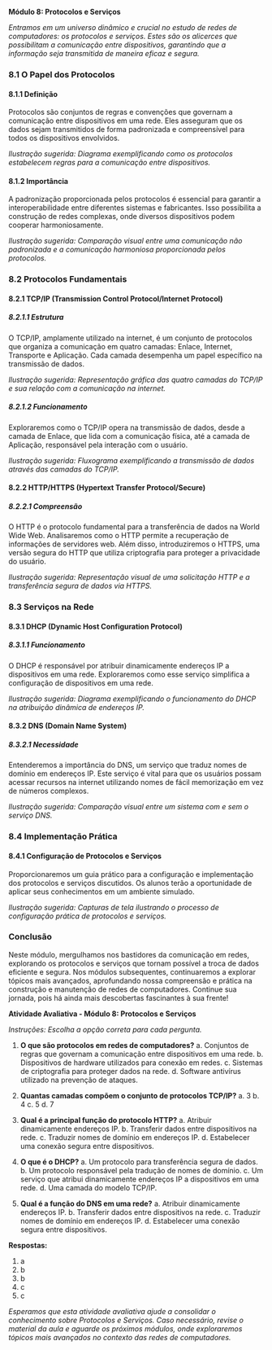 **Módulo 8: Protocolos e Serviços**

*Entramos em um universo dinâmico e crucial no estudo de redes de computadores: os protocolos e serviços. Estes são os alicerces que possibilitam a comunicação entre dispositivos, garantindo que a informação seja transmitida de maneira eficaz e segura.*

### 8.1 O Papel dos Protocolos

#### 8.1.1 Definição
Protocolos são conjuntos de regras e convenções que governam a comunicação entre dispositivos em uma rede. Eles asseguram que os dados sejam transmitidos de forma padronizada e compreensível para todos os dispositivos envolvidos.

*Ilustração sugerida: Diagrama exemplificando como os protocolos estabelecem regras para a comunicação entre dispositivos.*

#### 8.1.2 Importância
A padronização proporcionada pelos protocolos é essencial para garantir a interoperabilidade entre diferentes sistemas e fabricantes. Isso possibilita a construção de redes complexas, onde diversos dispositivos podem cooperar harmoniosamente.

*Ilustração sugerida: Comparação visual entre uma comunicação não padronizada e a comunicação harmoniosa proporcionada pelos protocolos.*

### 8.2 Protocolos Fundamentais

#### 8.2.1 TCP/IP (Transmission Control Protocol/Internet Protocol)

##### 8.2.1.1 Estrutura
O TCP/IP, amplamente utilizado na internet, é um conjunto de protocolos que organiza a comunicação em quatro camadas: Enlace, Internet, Transporte e Aplicação. Cada camada desempenha um papel específico na transmissão de dados.

*Ilustração sugerida: Representação gráfica das quatro camadas do TCP/IP e sua relação com a comunicação na internet.*

##### 8.2.1.2 Funcionamento
Exploraremos como o TCP/IP opera na transmissão de dados, desde a camada de Enlace, que lida com a comunicação física, até a camada de Aplicação, responsável pela interação com o usuário.

*Ilustração sugerida: Fluxograma exemplificando a transmissão de dados através das camadas do TCP/IP.*

#### 8.2.2 HTTP/HTTPS (Hypertext Transfer Protocol/Secure)

##### 8.2.2.1 Compreensão
O HTTP é o protocolo fundamental para a transferência de dados na World Wide Web. Analisaremos como o HTTP permite a recuperação de informações de servidores web. Além disso, introduziremos o HTTPS, uma versão segura do HTTP que utiliza criptografia para proteger a privacidade do usuário.

*Ilustração sugerida: Representação visual de uma solicitação HTTP e a transferência segura de dados via HTTPS.*

### 8.3 Serviços na Rede

#### 8.3.1 DHCP (Dynamic Host Configuration Protocol)

##### 8.3.1.1 Funcionamento
O DHCP é responsável por atribuir dinamicamente endereços IP a dispositivos em uma rede. Exploraremos como esse serviço simplifica a configuração de dispositivos em uma rede.

*Ilustração sugerida: Diagrama exemplificando o funcionamento do DHCP na atribuição dinâmica de endereços IP.*

#### 8.3.2 DNS (Domain Name System)

##### 8.3.2.1 Necessidade
Entenderemos a importância do DNS, um serviço que traduz nomes de domínio em endereços IP. Este serviço é vital para que os usuários possam acessar recursos na internet utilizando nomes de fácil memorização em vez de números complexos.

*Ilustração sugerida: Comparação visual entre um sistema com e sem o serviço DNS.*

### 8.4 Implementação Prática

#### 8.4.1 Configuração de Protocolos e Serviços
Proporcionaremos um guia prático para a configuração e implementação dos protocolos e serviços discutidos. Os alunos terão a oportunidade de aplicar seus conhecimentos em um ambiente simulado.

*Ilustração sugerida: Capturas de tela ilustrando o processo de configuração prática de protocolos e serviços.*

### Conclusão

Neste módulo, mergulhamos nos bastidores da comunicação em redes, explorando os protocolos e serviços que tornam possível a troca de dados eficiente e segura. Nos módulos subsequentes, continuaremos a explorar tópicos mais avançados, aprofundando nossa compreensão e prática na construção e manutenção de redes de computadores. Continue sua jornada, pois há ainda mais descobertas fascinantes à sua frente!

**Atividade Avaliativa - Módulo 8: Protocolos e Serviços**

*Instruções: Escolha a opção correta para cada pergunta.*

1. **O que são protocolos em redes de computadores?**
   a. Conjuntos de regras que governam a comunicação entre dispositivos em uma rede.
   b. Dispositivos de hardware utilizados para conexão em redes.
   c. Sistemas de criptografia para proteger dados na rede.
   d. Software antivírus utilizado na prevenção de ataques.

2. **Quantas camadas compõem o conjunto de protocolos TCP/IP?**
   a. 3
   b. 4
   c. 5
   d. 7

3. **Qual é a principal função do protocolo HTTP?**
   a. Atribuir dinamicamente endereços IP.
   b. Transferir dados entre dispositivos na rede.
   c. Traduzir nomes de domínio em endereços IP.
   d. Estabelecer uma conexão segura entre dispositivos.

4. **O que é o DHCP?**
   a. Um protocolo para transferência segura de dados.
   b. Um protocolo responsável pela tradução de nomes de domínio.
   c. Um serviço que atribui dinamicamente endereços IP a dispositivos em uma rede.
   d. Uma camada do modelo TCP/IP.

5. **Qual é a função do DNS em uma rede?**
   a. Atribuir dinamicamente endereços IP.
   b. Transferir dados entre dispositivos na rede.
   c. Traduzir nomes de domínio em endereços IP.
   d. Estabelecer uma conexão segura entre dispositivos.

**Respostas:**
1. a
2. b
3. b
4. c
5. c

*Esperamos que esta atividade avaliativa ajude a consolidar o conhecimento sobre Protocolos e Serviços. Caso necessário, revise o material da aula e aguarde os próximos módulos, onde exploraremos tópicos mais avançados no contexto das redes de computadores.*